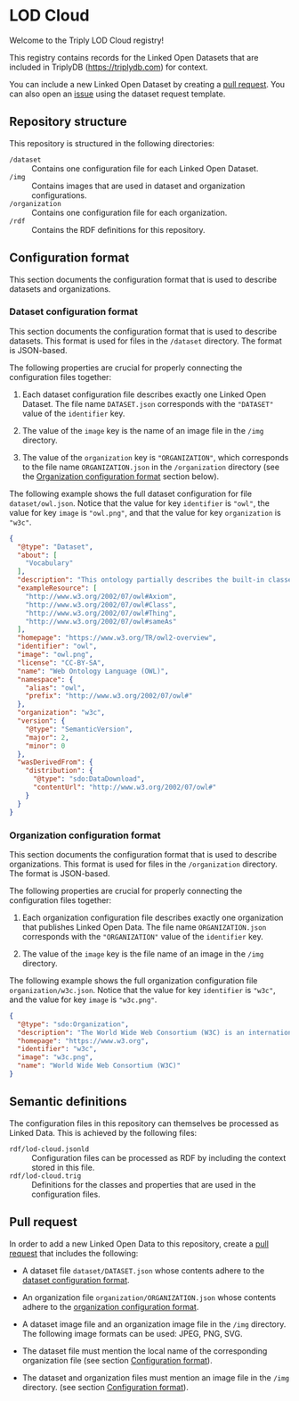 # LOD Cloud

Welcome to the Triply LOD Cloud registry!

This registry contains records for the Linked Open Datasets that are
included in TriplyDB (https://triplydb.com) for context.

You can include a new Linked Open Dataset by creating a [pull
request](https://github.com/TriplyDB/LOD-Cloud/pulls).  You can also
open an [issue](https://github.com/TriplyDB/LOD-Cloud/issues) using
the dataset request template.

## Repository structure

This repository is structured in the following directories:

<dl>
  <dt><code>/dataset</code></dt>
  <dd>Contains one configuration file for each Linked Open Dataset.</dd>
  <dt><code>/img</code></dt>
  <dd>Contains images that are used in dataset and organization configurations.</dd>
  <dt><code>/organization</code></dt>
  <dd>Contains one configuration file for each organization.</dd>
  <dt><code>/rdf</code></dt>
  <dd>Contains the RDF definitions for this repository.</dd>
</dl>

## Configuration format

This section documents the configuration format that is used to
describe datasets and organizations.

### Dataset configuration format

This section documents the configuration format that is used to
describe datasets.  This format is used for files in the `/dataset`
directory.  The format is JSON-based.

The following properties are crucial for properly connecting the
configuration files together:

  1. Each dataset configuration file describes exactly one Linked Open
     Dataset.  The file name `DATASET.json` corresponds with the
     `"DATASET"` value of the `identifier` key.

  2. The value of the `image` key is the name of an image file in the
     `/img` directory.

  3. The value of the `organization` key is `"ORGANIZATION"`, which
     corresponds to the file name `ORGANIZATION.json` in the
     `/organization` directory (see the [Organization configuration
     format](#organization-configuration-format) section below).

The following example shows the full dataset configuration for file
`dataset/owl.json`.  Notice that the value for key `identifier` is
`"owl"`, the value for key `image` is `"owl.png"`, and that the value
for key `organization` is `"w3c"`.

```json
{
  "@type": "Dataset",
  "about": [
    "Vocabulary"
  ],
  "description": "This ontology partially describes the built-in classes and properties that together form the basis of the RDF/XML syntax of OWL 2.  The content of this ontology is based on Tables 6.1 and 6.2 in Section 6.4 of the OWL 2 RDF-Based Semantics specification, available at <http://www.w3.org/TR/owl2-rdf-based-semantics/>.\n\nPlease note that those tables do not include the different annotations (labels, comments and `rdfs:isDefinedBy` links) used in this file.  Also note that the descriptions provided in this ontology do not provide a complete and correct formal description of either the syntax or the semantics of the introduced terms (please see the OWL 2 recommendations for the complete and normative specifications).\n\nFurthermore, the information provided by this ontology may be misleading if not used with care. This ontology SHOULD NOT be imported into OWL ontologies. Importing this file into an OWL 2 DL ontology will cause it to become an OWL 2 Full ontology and may have other, unexpected, consequences.",
  "exampleResource": [
    "http://www.w3.org/2002/07/owl#Axiom",
    "http://www.w3.org/2002/07/owl#Class",
    "http://www.w3.org/2002/07/owl#Thing",
    "http://www.w3.org/2002/07/owl#sameAs"
  ],
  "homepage": "https://www.w3.org/TR/owl2-overview",
  "identifier": "owl",
  "image": "owl.png",
  "license": "CC-BY-SA",
  "name": "Web Ontology Language (OWL)",
  "namespace": {
    "alias": "owl",
    "prefix": "http://www.w3.org/2002/07/owl#"
  },
  "organization": "w3c",
  "version": {
    "@type": "SemanticVersion",
    "major": 2,
    "minor": 0
  },
  "wasDerivedFrom": {
    "distribution": {
      "@type": "sdo:DataDownload",
      "contentUrl": "http://www.w3.org/2002/07/owl#"
    }
  }
}
```

### Organization configuration format

This section documents the configuration format that is used to
describe organizations.  This format is used for files in the
`/organization` directory.  The format is JSON-based.

The following properties are crucial for properly connecting the
configuration files together:

  1. Each organization configuration file describes exactly one
     organization that publishes Linked Open Data.  The file name
     `ORGANIZATION.json` corresponds with the `"ORGANIZATION"` value
     of the `identifier` key.

  2. The value of the `image` key is the file name of an image in the
     `/img` directory.

The following example shows the full organization configuration file
`organization/w3c.json`.  Notice that the value for key `identifier`
is `"w3c"`, and the value for key `image` is `"w3c.png"`.

```json
{
  "@type": "sdo:Organization",
  "description": "The World Wide Web Consortium (W3C) is an international community where Member organizations, a full-time staff, and the public work together to develop Web standards.  Led by Web inventor and Director Tim Berners-Lee and CEO Jeffrey Jaffe, W3C's mission is to lead the Web to its full potential.  Contact W3C for more information.",
  "homepage": "https://www.w3.org",
  "identifier": "w3c",
  "image": "w3c.png",
  "name": "World Wide Web Consortium (W3C)"
}
```

## Semantic definitions

The configuration files in this repository can themselves be processed
as Linked Data.  This is achieved by the following files:

<dl>
  <dt><code>rdf/lod-cloud.jsonld</code></dt>
  <dd>Configuration files can be processed as RDF by including the context stored in this file.</dd>
  <dt><code>rdf/lod-cloud.trig</code></dt>
  <dd>Definitions for the classes and properties that are used in the configuration files.</dd>
</dl>

## Pull request

In order to add a new Linked Open Data to this repository, create a
[pull request](https://github.com/TriplyDB/LOD-Cloud/pulls) that
includes the following:

  - A dataset file `dataset/DATASET.json` whose contents adhere to the
    [dataset configuration format](#dataset-configuration-format).

  - An organization file `organization/ORGANIZATION.json` whose
    contents adhere to the [organization configuration
    format](#organization-configuration-format).

  - A dataset image file and an organization image file in the `/img`
    directory.  The following image formats can be used: JPEG, PNG,
    SVG.

  - The dataset file must mention the local name of the corresponding
    organization file (see section [Configuration
    format](#configuration-format)).

  - The dataset and organization files must mention an image file in
    the `/img` directory.  (see section [Configuration
    format](#configuration-format)).
